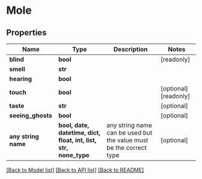 # Mole


## Properties
Name | Type | Description | Notes
------------ | ------------- | ------------- | -------------
**blind** | **bool** |  | [readonly] 
**smell** | **str** |  | 
**hearing** | **bool** |  | 
**touch** | **bool** |  | [optional] [readonly] 
**taste** | **str** |  | [optional] 
**seeing_ghosts** | **bool** |  | [optional] 
**any string name** | **bool, date, datetime, dict, float, int, list, str, none_type** | any string name can be used but the value must be the correct type | [optional]

[[Back to Model list]](../README.md#documentation-for-models) [[Back to API list]](../README.md#documentation-for-api-endpoints) [[Back to README]](../README.md)


